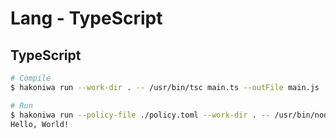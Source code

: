 # Lang - TypeScript


## TypeScript

```sh
# Compile
$ hakoniwa run --work-dir . -- /usr/bin/tsc main.ts --outFile main.js

# Run
$ hakoniwa run --policy-file ./policy.toml --work-dir . -- /usr/bin/node --max-old-space-size=256 main.js
Hello, World!
```
